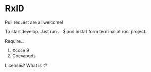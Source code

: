 # RxID

Pull request are all welcome!

To start develop. Just run ...
    $ pod install
form terminal at root project.

Require...
1. Xcode 9
2. Cocoapods

Licenses?
What is it?
